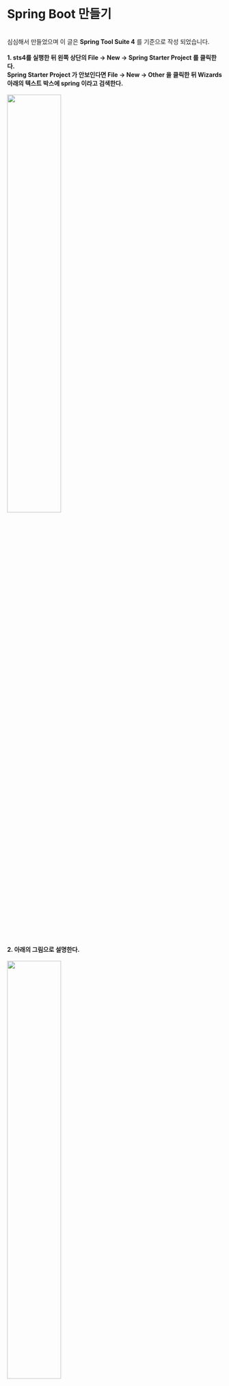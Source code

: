 # Spring Boot 만들기
<br>
심심해서 만들었으며 이 글은 <b>Spring Tool Suite 4</b> 를 기준으로 작성 되었습니다.
<br>
<br>
<b>1. sts4를 실행한 뒤 왼쪽 상단의 File -> New -> Spring Starter Project 를 클릭한다.<br>
  Spring Starter Project 가 안보인다면 File -> New -> Other 을 클릭한 뒤 Wizards 아래의 텍스트 박스에 spring 이라고 검색한다.</b>
<br><br>
<img width="50%" src="https://user-images.githubusercontent.com/48707324/125416774-4347d8e6-0ad9-4813-9826-e91a8e5b8438.png"/>
<br>
<br>
<br>
<b>2. 아래의 그림으로 설명한다.</b>
<br><br>
<img width="50%" src="https://user-images.githubusercontent.com/48707324/125416907-70b4ec22-43ff-46c7-a2ca-cbde8cf45f1d.png"/>
<br>
- Service URL은 Spring Boot 패키지를 만들어주는 사이트이다. 기본으로 선택되어 있으니 넘어간다.
<br><br>
- Name 은 프로젝트 이름을 작성하면 된다.
<br><br>
- Name 바로 아래에 Use default location 이 자동으로 체크되어 있을텐데 이건 프로젝트 경로이다. 따로 지정하고 싶다면 체크를 풀고 선택하면 된다.
<br><br>
- Type 은 Maven, Gradle 중 선택 가능하다. 난 Maven을 사용하므로 Maven을 체크.
<br><br>
- Packaging 은 말 그대로 패키징을 뜻하는데 Jar와 War가 있을 것이다. Jar는 원본파일 그대로, War는 필요한 파일만 압축한다고 생각하면 이해하기 편하다. 실제로 이렇다는건 아니다
<br><br>
- Java Version 은 자바 버전으로 11이상을 권장한다. 내가 알기론 자바 11 이상에서 Spring Boot 가 되는걸로 알고 있다. (이 부분은 정확한건 아님)
<br><br>
- Language 는 언어. Kotlen, Groovy로도 작성이 가능한가보다. 난 안해봤다.
<br><br>
- Group 은 프로젝트 그룹이다. 아래에서 작성할 Package 를 같은 것 끼리 그룹으로 묶는 역할을 하는 것 같다. 아마도?
<br><br>
- Artifact 는 나도 모른다. 근데 Name 작성하면 알아서 작성될 것이다. 패스
<br><br>
- Version 은 말 그대로 버전인데 처음이니 그냥 그대로 냅두자
<br><br>
- Description 은 설명
<br><br>
- Working sets 는 나도 모른다. 그냥 넘어가자.
<br>
<br>
<br>
<b>3. 아래의 그림으로 설명한다.</b>
<br><br>
<img width="50%" src="https://user-images.githubusercontent.com/48707324/125418240-93bddd22-074f-4de1-b8d2-6989f1fd5361.png"/>
<br>
- Spring Boot Version 은 버전마다 무슨 차이인지 잘 모르니 그냥 냅두자.
<br><br>
- Frequently Used 가 있는데 이건 Spring Boot로 패키지를 만들 때 일일히 찾아가면서 Maven Repository 뒤지지 말라고 넣어준 기능같다.<br>
  여기에 있는걸 체크하면 해당 기능이 활성화 된다. 진짜 아무것도 없이 웹에 Hello World 하나 찍을거라면 아무것도 안해도 되지만 우리는 웹 개발자 아닌가! 그렇다면 기본적으로 DB 연결은 필수 요소이니 MySQL Driver, 그리고 Spring을 사용하는데 어노테이션을 안쓸 수 있나? Getter Setter 일일히 하나하나 다 만들 순 없다. 그러므로 Lombok도 체크. 그리고 DB 와의 언어구문적? 연동을 쉽게 해주는 MyBatis. 이렇게 세 개는 아마 어디서 웹 개발을 하든 다 사용할 것이다. 무조건 체크해주자.<br>
  그리고 테스트 해 봤는데 위의 7개 요소 중 6개는 굳이 설정을 안해도 된다. MySQL Driver 하나 빼고.. 하지만 MySQL 설정까지 할거니 7개 다 체크하면 된다.
<br><br>
- Available 이라고 밑에 뭐 온갖게 쭉 있는데 쓸 사람만 체크해서 넣도록 하자. 그리고 Finish를 누르면 패키지가 만들어진다.
<br>
<br>
<br>
<b>4. 만들었으니 실행해볼텐데 오른쪽 아래의 초록색이 움직이고 있다면 조금 기다리자. 프로젝트를 생성하고 로딩중인 것이니..<br>
  완료 되었다면 실행해 보자! 실행 방법은 프로젝트 우클릭 -> Run As -> Spring Boot App 을 누르면 된다.</b>
<br>
<br>
<br>
<b>5. 아마 안될거다. 그리고 아래와 같은 오류가 뜰텐데 이는 위에서 말했듯이 MySQL Driver 는 설치했는데 연결을 안해줘서 그렇다.</b>
<br><br>
<img width="100%" src="https://user-images.githubusercontent.com/48707324/125419643-97c94959-8e39-458a-a532-c52a12ac4d6b.png"/>
<br>
<br>
<br>
<b>6. 그럼 이제 MySQL Driver 설정을 하자. 프로젝트에서 src/main/resources 를 열어보면 application.properties 라는 파일이 있다.<br>
  이걸 열어보면 아무것도 없을텐데 아래의 그림에서 DB주소와 username(id) 와 password 를 변경해서 넣어주면 된다.<br>
  물론 포트를 바꾸고 싶다면 첫 줄의 포트를 수정해도 된다. 그리고 앞에 #이 붙은건 주석처리 된 것이니 신경 안써도 된다.<br>
  3,4 라인의 구문은 jsp 파일의 루트 경로를 지정해준다고 생각하면 편하다.</b>
  
<br><br>
<img width="100%" src="https://user-images.githubusercontent.com/48707324/125420725-116850d1-6842-45bc-adb2-2ee9a4f0aef0.png"/>
<br>
<br>
<br>
<b>7. 다시 4번으로 돌아가 실행해보자. 오류가 안 나왔다면 인터넷 창을 열어 localhost:8080 이라고 주소창에 입력해본다.<br>
  그럼 무슨 에러 페이지라고 하나 나올텐데 그게 정상이다. 우린 아직 화면에 보여주는 것을 만들지 않았으니 말이다.</b>
  
<br>
<br>
<br>
<br>
<br>
<br>
<hr>
# Spring Boot 만들기 2탄!
<br>
여기부터는 MVC 구조로 진행되며 2탄에서는 
<br>
<br>
<b>1. 위의 포스팅까지 완료했다면 DB는 연결된 상태이다. 그러니 가져올 데이터를 만들어보자.<br>
공지글은 아니지만 테이블을 하나 만들어보자. 테이블의 필드값은 아래와 같이 만들면 된다.</b>
<br><br>
<img width="50%" src="https://user-images.githubusercontent.com/48707324/162144342-881de634-6105-47d4-a313-9112ab082a50.PNG"/>
<br>
<br>
<br>
<b>2. 테이블을 만들었다면 spring 툴로 돌아와서 본인의 패키지를 우클릭 하여 하위에 다른 패키지들을 생성한다.<br>
아래 이미지와 같은 구조로 생성하면 되고 처음 생성했을 경우 아이콘의 색상이 회색일 것이다.</b>
<br><br>
<img width="50%" src="https://user-images.githubusercontent.com/48707324/162148274-8a3c57d4-6e95-41b4-b772-31c11e09d5b5.png"/>
<br>
- 패키지를 만들 때 이름은 본인의 패키지명 뒤에 .controller 와 같은 식으로 적으면 된다. 아래는 예시
<br>
<br>
<img width="50%" src="https://user-images.githubusercontent.com/48707324/162148749-8d64b0c7-84d2-49b7-9453-e526381e7c25.PNG"/>
<br>
<br>
<br>
<b>3. 패키지를 다 만들고 나면 아래 이미지와 같이 패키지 안에 클래스와 인터페이스를 생성해준다.<br>
src/main/resources 아래에 mapper 폴더와 noticeboardMapper.xml 파일이 있는데 이것도 나중에 필요하니 폴더와 파일을 생성해준다.<br>
클래스명을 변경하여 사용하고 싶은 경우 글 전체를 한번 읽어보고 본인에 맞게 수정하기 바란다.</b>
<br>
<br>
<img width="50%" src="https://user-images.githubusercontent.com/48707324/162149119-e1d40ec4-989d-4425-be85-950266b9795e.PNG"/>
<br>
<br>
<br>
<b>4. 위에서부터 순서대로 가보자. DataAccessConfig.java는 아래와 같다.</b>
<br><br>
<img width="100%" src="https://user-images.githubusercontent.com/48707324/162162888-c61d7fad-7852-431e-a0ff-9ce658e25435.PNG"/>
<br>
- 세팅하는 부분이라 나도 자세히는 모른다. 자신의 패키지 명에 맞게 대충 바꿔넣자.
<br>
<br>
<br>
<b>5. DataSourceConfig.java</b>
<br><br>
<img width="80%" src="https://user-images.githubusercontent.com/48707324/162165985-5fef90e4-bf1c-4fe5-8192-294943db1b9d.PNG"/>
<br>
- 얘도 세팅하는 부분이라 잘 모른다. 그냥 적어놓자.
<br>
<br>
<br>
<b>6. 순서대로 가기로 했지만 MVC 패턴 부분은 있는 그대로 옮겨 적으면 잘 모르는 사람들은 빨간줄 막 떠서 뭐 잘못했나? 싶은 생각이 들 수도 있다.<br>
그렇기에 여기는 VO -> Service -> Mapper -> Impl -> Controller 순으로 설명하겠다. NoticeboardVO를 보자.</b>
<br><br>
<img width="50%" src="https://user-images.githubusercontent.com/48707324/162167197-6bd24341-dbbc-499e-8b33-e0089e8b77c6.PNG"/>
<br>
- 클래스명 위에 @Getter @Setter가 보일 것이다. 이게 없으면 변수를 생성할 때 마다 getVar, setVar 과 같이 게터, 세터를 다 만들어줘야 한다.(롬복 짱)<br><br>
- 아래의 변수들은 DB에서 가져올 목록들이다. 변수 명은 DB 테이블의 이름과 동일하지 않아도 되지만 데이터 타입은 일치해야 한다. 즉, DB에서는 int로 정의한 것을 자바에서는 String으로 받을 수 없다는 말이다. 어쨌든 타입을 일치시킨다.
<br>
<br>
<br>
<b>7. 다음은 NoticeboardService.java 이다.</b>
<br><br>
<img width="90%" src="https://user-images.githubusercontent.com/48707324/162168479-77c7b2e9-666a-40f1-8c19-7117acab12ae.PNG"/>
<br>
- 얘는 클래스가 아니라 인터페이스로 되어 있는데 이 서비스를 구현하는건 Impl 파일에서 진행한다.
<br><br>
- 게시판에 글은 여러개일 것이므로 List 형식을 사용하여 가져온다.
<br>
<br>
<br>
<b>8. 다음은 NoticeboardMapper.java 이다. 6번에서 분명 Service -> Mapper 라고 했는데 왜 Mapper를 먼저 하느냐 하면 실제로 구현된 파일인 ServiceImpl은 Mapper 인터페이스가 정의되어 있지 않다면 에러가 나기 때문이다.</b>
<br><br>
<img width="90%" src="https://user-images.githubusercontent.com/48707324/162169827-2c5eca87-881d-44a3-a044-d89257d8c317.PNG"/>
<br>
- 얘는 구현된 파일인 ServiceImpl에서 사용할 때 쿼리문이 작성된 xml 파일을 매핑하는 친구이다.
<br>
<br>
<br>
<b>9. 다음은 noticeboardMapper.xml 이다.</b>
<br><br>
<img width="100%" src="https://user-images.githubusercontent.com/48707324/162171519-e9a4d01e-303b-4155-86b9-4d367db4fed0.png"/>
<br>
- 실제 쿼리문이 들어가는 파일이다. namespace 부분에는 인터페이스로 작성한 ~Mapper.java 파일을 패키지 경로와 함께 써준다.
<br><br>
- select 라고 적혀있는 부분 옆 id는 ~Mapper.java 파일에서 작성한 메소드명을 작성한다.
<br><br>
- resultType 은 쿼리문을 돌리고 나서 나온 값을 어떤 형태로 넣을거냐 하는 것이다. select 구문에서 하나만 찾고자 하는 경우 int나 String 타입으로 지정이 가능하지만 우린 int와 String이 여러 개 있는 상태로 들고와야 하므로 클래스 타입으로 받는다. 받는 클래스 타입은 아까 작성한 VO 파일로 한다.
<br>
<br>
<br>
<b>10. 다시 Service 로 돌아와서 NoticeboardServiceImpl.java 이다.</b>
<br><br>
<img width="90%" src="https://user-images.githubusercontent.com/48707324/162172789-5951cda9-8ace-40af-b35a-82102c550db7.PNG"/>
<br>
- 클래스 위에 @Service 로 서비스 코드임을 명시하고 @Autowired 를 통해 ~Mapper.java 파일과 연결한다. 만약 @Autowired가 없다면 ~Mapper.java 파일의 경로를 일일이 작성해 주어야 한다.
<br><br>
- @Override 를 통해 인터페이스인 Service 코드를 구현한다.
<br>
<br>
<br>
<b>11. MVC 패턴의 마지막인 컨트롤러이다. NoticeboardController.java 파일의 코드는 아래와 같다.</b>
<br><br>
<img width="90%" src="https://user-images.githubusercontent.com/48707324/162178830-9617771d-2389-49b6-8827-4bfd5f88d794.PNG"/>
<br>
- Controller 라는 것을 명시하기 위해 클래스 위에 @Controller 라고 어노테이션을 작성한다.
<br><br>
- Impl 파일에서는 Mapper를 Autowired 하였다면 Controller 파일에서는 Service를 Autowired 한다.
<br><br>
- 로직 처리를 한다면 보통 여기서 많이 한다. 일단 별도의 로직은 없으므로 서비스 코드를 호출하여 리스트를 가져오고 가져온 리스트를 jsp 파일에서 보여주기 위해 model 이라는 객체에 addAttribute를 통해 데이터를 집어넣는다. addAttribute 는 매개변수를 2개를 가지는데 앞 부분은 String 으로 받는다. 뒷 부분은 Object로 받기에 뭘 넣어도 된다. String 이었던 앞의 매개변수는 jsp 파일에서 불러올 때 사용되는 문자이므로 임의로 지정하여도 상관 없다.
<br><br>
- return 으로 지정된 String 값은 아래에서 작성할 jsp 파일명이다. jsp 파일명을 다르게 할거라면 return 값도 다르게 작성하면 된다.
<br>
<br>
<br>
<b>12. 데이터 관련 작업은 끝났으니 사용자에게 보여질 jsp 파일을 작성해보자. 그 전에 경로는 아래와 같다.</b>
<br><br>
<img width="50%" src="https://user-images.githubusercontent.com/48707324/162179863-7d6e50b5-94f0-4835-af9a-f6a9eefc8473.png"/>
<br>
- 따로 건든게 없다면 src/main 까지만 있고 더 이상 파일이 없을텐데 새로운 폴더를 생성해서 저렇게 경로를 쭉 만든 다음 jsp 파일을 만든다.
<br>
<br>
<br>
<b>13. jsp 파일을 작성해보자. 코드는 아래와 같다.</b>
<br><br>
<img width="100%" src="https://user-images.githubusercontent.com/48707324/162181109-03fe06ff-d920-48a5-a277-3ae669bb18dc.PNG"/>
<br>
- 별 다른 내용은 없고 c:forEach 는 반복문을 뜻한다. items의 ${} 안 내용은 위에서 언급했듯이 Controller의 model.addAttribute에서 지정한 첫번 째 변수 값이다. ${}는 jsp에서 서버에서 나온 값을 인식하게 해 주는 문자라고 생각하면 된다. var 는 items를 어떻게 부를거냐 라는 것이고 varStatus는 반복문의 상태값을 어떻게 부를거냐 라는 것이다. 반복문의 횟수를 확인하고 싶다면 ${status.index} 와 같이 나타낼 수 있다.
<br>
<br>
<br>
<b>14. 끝! 인것 같지만 이대로 실행하면 안돌아간다. 설정 몇 가지를 추가해 주자. 프로젝트 최상위에 있는 pom.xml 파일의 <dependencies> 안에 아래의 내용을 추가한다.</b>
<br><br>
<img width="80%" src="https://user-images.githubusercontent.com/48707324/162182915-c2e0d004-7ee4-4f86-84c2-19cd515b40b7.png"/>
<br>
<br>
<br>
<b>15. 진짜 끝! 인것 같지만 spring session 문제로 안돌아갈 것이다. src/main/resources 아래의 application.properties를 열고 아래의 구문을 추가한다.</b>
<br><br>
spring.session.jdbc.initialize-schema=always
<br>
<br>
<br>
<b>16. 이제 실행해 보자. Controller에서 지정한 주소대로 입력한다. 이 글의 경우 localhost:8080/noticeboard 이다.<br>
물론 실행하면 아무것도 안뜰 수 있다. 이유는 DB에 데이터가 없기 때문이다. DB에 데이터를 임의로 집어넣고 실행해 보자. 아래와 같이 데이터가 나올 것이다.</b>
<br><br>
<img width="50%" src="https://user-images.githubusercontent.com/48707324/162183941-c91c738c-7668-4a9f-ae27-394c68fff14e.png"/>
